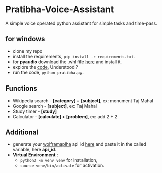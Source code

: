# Pratibha-Voice-Assistant

A simple voice operated python assistant for simple tasks and time-pass.

## for windows
* clone my repo
* install the requirements, `pip install -r requirements.txt`.
* for **pyaudio** download the .whl file [here](https://www.lfd.uci.edu/~gohlke/pythonlibs/#pyaudio) and install it.
* explore the [code](https://github.com/itsatulya/Pratibha-Voice-Assistant/blob/d79340004db1be5360e550fdaf26a934b9f425eb/pratibha.py), Understood ?
* run the code, `python pratibha.py`.

## Functions
* Wikipedia search - **[category] + [subject]**, ex: monument Taj Mahal
* Google search - **[subject]**, ex: Taj Mahal
* Study timer - **[study]**
* Calculator - **[calculate] + [problem]**, ex: add 2 + 2

## Additional
* generate your [wolframaplha](https://www.wolframalpha.com/) api id [here](https://account.wolfram.com/login/oauth2/sign-in) and paste it in the called variable, here **api_id**.
* **Virtual Environment** : 
   * `python3 -m venv venv` for installation, 
   * `source venv/bin/activate` for activation.  
